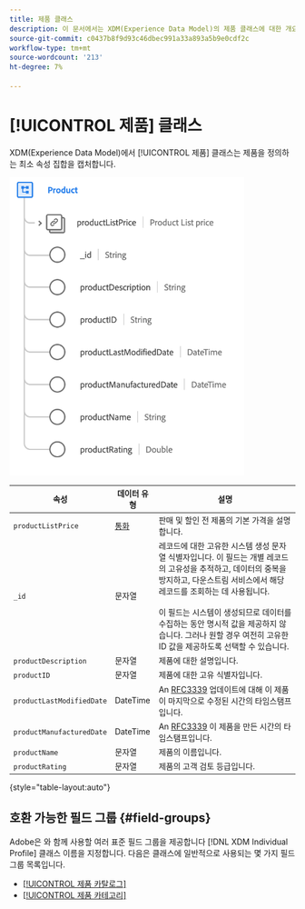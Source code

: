 ```yaml
---
title: 제품 클래스
description: 이 문서에서는 XDM(Experience Data Model)의 제품 클래스에 대한 개요를 제공합니다.
source-git-commit: c0437b8f9d93c46dbec991a33a893a5b9e0cdf2c
workflow-type: tm+mt
source-wordcount: '213'
ht-degree: 7%

---
```


# [!UICONTROL 제품] 클래스

XDM(Experience Data Model)에서 [!UICONTROL 제품] 클래스는 제품을 정의하는 최소 속성 집합을 캡처합니다.

![](../images/classes/product.png)

| 속성 | 데이터 유형 | 설명 |
| --- | --- | --- |
| `productListPrice` | [통화](../data-types/currency.md) | 판매 및 할인 전 제품의 기본 가격을 설명합니다. |
| `_id` | 문자열 | 레코드에 대한 고유한 시스템 생성 문자열 식별자입니다. 이 필드는 개별 레코드의 고유성을 추적하고, 데이터의 중복을 방지하고, 다운스트림 서비스에서 해당 레코드를 조회하는 데 사용됩니다.<br><br>이 필드는 시스템이 생성되므로 데이터를 수집하는 동안 명시적 값을 제공하지 않습니다. 그러나 원할 경우 여전히 고유한 ID 값을 제공하도록 선택할 수 있습니다. |
| `productDescription` | 문자열 | 제품에 대한 설명입니다. |
| `productID` | 문자열 | 제품에 대한 고유 식별자입니다. |
| `productLastModifiedDate` | DateTime | An [RFC3339](https://datatracker.ietf.org/doc/html/rfc3339) 업데이트에 대해 이 제품이 마지막으로 수정된 시간의 타임스탬프입니다. |
| `productManufacturedDate` | DateTime | An [RFC3339](https://datatracker.ietf.org/doc/html/rfc3339) 이 제품을 만든 시간의 타임스탬프입니다. |
| `productName` | 문자열 | 제품의 이름입니다. |
| `productRating` | 문자열 | 제품의 고객 검토 등급입니다. |

{style=&quot;table-layout:auto&quot;}

## 호환 가능한 필드 그룹 {#field-groups}

Adobe은 와 함께 사용할 여러 표준 필드 그룹을 제공합니다 [!DNL XDM Individual Profile] 클래스 이름을 지정합니다. 다음은 클래스에 일반적으로 사용되는 몇 가지 필드 그룹 목록입니다.

* [[!UICONTROL 제품 카탈로그]](../field-groups/product/product-catalog.md)
* [[!UICONTROL 제품 카테고리]](../field-groups/product/product-category.md)
